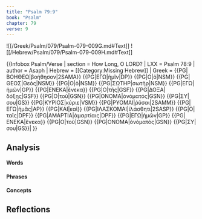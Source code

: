 ```yaml
---
title: "Psalm 79:9"
book: "Psalm"
chapter: 79
verse: 9
---
```

![[/Greek/Psalm/079/Psalm-079-009G.md#Text]]
![[/Hebrew/Psalm/079/Psalm-079-009H.md#Text]]

{{Infobox Psalm/Verse |
  section = How Long, O LORD? |
  LXX = Psalm 78:9 |
  author = Asaph |
  Hebrew = [[Category:Missing Hebrew]] |
  Greek = {{PG|ΒΟΗΘΕΩ|βοήθησον|2SAMA}} {{PG|ΕΓΩ|ἡμῖν|DP}} {{PG|Ο|ὁ|NSM}} {{PG|ΘΕΟΣ|Θεὸς|NSM}} {{PG|Ο|ὁ|NSM}} {{PG|ΣΩΤΗΡ|σωτὴρ|NSM}} {{PG|ΕΓΩ|ἡμῶν|GP}} {{PG|ΕΝΕΚΑ|ἕνεκα}} {{PG|Ο|τῆς|GSF}} {{PG|ΔΟΞΑ|δόξης|GSF}} {{PG|Ο|τοῦ|GSN}} {{PG|ΟΝΟΜΑ|ὀνόματός|GSN}} {{PG|ΣΥ|σου|GS}} {{PG|ΚΥΡΙΟΣ|κύριε|VSM}} {{PG|ΡΥΟΜΑΙ|ῥῦσαι|2SAMM}} {{PG|ΕΓΩ|ἡμᾶς|AP}} {{PG|ΚΑΙ|καὶ}} {{PG|ΙΛΑΣΚΟΜΑΙ|ἱλάσθητι|2SASP}} {{PG|Ο|ταῖς|DPF}} {{PG|ΑΜΑΡΤΙΑ|ἁμαρτίαις|DPF}} {{PG|ΕΓΩ|ἡμῶν|GP}} {{PG|ΕΝΕΚΑ|ἕνεκα}} {{PG|Ο|τοῦ|GSN}} {{PG|ΟΝΟΜΑ|ὀνόματός|GSN}} {{PG|ΣΥ|σου|GS}}|
}}

## Analysis

#### Words

#### Phrases

#### Concepts

## Reflections
